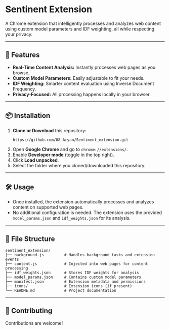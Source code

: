 # Sentinent Extension

A Chrome extension that intelligently processes and analyzes web content using custom model parameters and IDF weighting, all while respecting your privacy.

---

## 🚀 Features

- **Real-Time Content Analysis:** Instantly processes web pages as you browse.
- **Custom Model Parameters:** Easily adjustable to fit your needs.
- **IDF Weighting:** Smarter content evaluation using Inverse Document Frequency.
- **Privacy-Focused:** All processing happens locally in your browser.

---

## 📦 Installation

1. **Clone or Download** this repository:
    ```bash
    https://github.com/08-Aryan/Sentiment_extension.git
    ```
2. Open **Google Chrome** and go to `chrome://extensions/`.
3. Enable **Developer mode** (toggle in the top right).
4. Click **Load unpacked**.
5. Select the folder where you cloned/downloaded this repository.

---

## 🛠️ Usage

- Once installed, the extension automatically processes and analyzes content on supported web pages.
- No additional configuration is needed. The extension uses the provided `model_params.json` and `idf_weights.json` for its analysis.

---

## 📁 File Structure

```
sentinent_extension/
├── background.js         # Handles background tasks and extension events
├── content.js            # Injected into web pages for content processing
├── idf_weights.json      # Stores IDF weights for analysis
├── model_params.json     # Contains custom model parameters
├── manifest.json         # Extension metadata and permissions
├── icons/                # Extension icons (if present)
└── README.md             # Project documentation
```

---

## 🤝 Contributing

Contributions are welcome!  






